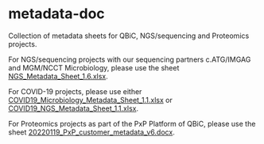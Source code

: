 # metadata-doc
Collection of metadata sheets for QBiC, NGS/sequencing and Proteomics projects.

For NGS/sequencing projects with our sequencing partners c.ATG/IMGAG and MGM/NCCT Microbiology, please use the sheet [NGS_Metadata_Sheet_1.6.xlsx](https://github.com/qbicsoftware/metadata-doc/blob/update_metadata_sheet_April2022/NGS_Metadata_Sheet_1.6.xlsx).

For COVID-19 projects, please use either [COVID19_Microbiology_Metadata_Sheet_1.1.xlsx](https://github.com/qbicsoftware/metadata-doc/blob/master/COVID19/COVID19_Microbiology_Metadata_Sheet_1.1.xlsx) or [COVID19_NGS_Metadata_Sheet_1.1.xlsx](https://github.com/qbicsoftware/metadata-doc/blob/master/COVID19/COVID19_NGS_Metadata_Sheet_1.1.xlsx).

For Proteomics projects as part of the PxP Platform of QBiC, please use the sheet [20220119_PxP_customer_metadata_v6.docx](https://github.com/qbicsoftware/metadata-doc/blob/update_metadata_sheet_April2022/20220119_PxP_customer_metadata_v6.docx).
